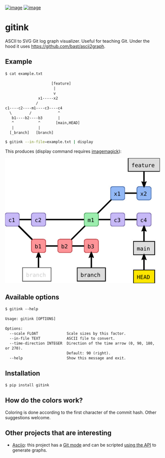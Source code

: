 [![image](https://github.com/bast/gitink/workflows/Test/badge.svg)](https://github.com/bast/gitink/actions)
[![image](https://img.shields.io/badge/license-%20MPL--v2.0-blue.svg)](LICENSE)


# gitink

ASCII to SVG Git log graph visualizer. Useful for teaching Git.
Under the hood it uses https://github.com/bast/ascii2graph.


## Example

```console
$ cat example.txt

                     [feature]
                      |
                      v
               x1-----x2
              /
c1----c2----m1----c3----c4
  \        /            ^
   b1----b2----b3       |
   ^           ^       [main,HEAD]
   |           |
  [_branch]   [branch]
```

```bash
$ gitink --in-file=example.txt | display
```

This produces (display command requires
[imagemagick](https://www.imagemagick.org)):

![git log graph example](img/example.jpg)


## Available options

```console
$ gitink --help

Usage: gitink [OPTIONS]

Options:
  --scale FLOAT             Scale sizes by this factor.
  --in-file TEXT            ASCII file to convert.
  --time-direction INTEGER  Direction of the time arrow (0, 90, 180, or 270).
                            Default: 90 (right).
  --help                    Show this message and exit.
```


## Installation

```bash
$ pip install gitink
```


## How do the colors work?

Coloring is done according to the first character of the commit hash.  Other
suggestions welcome.


## Other projects that are interesting

- [Asciio](https://nkh.github.io/P5-App-Asciio/): this project has a [Git
  mode](https://nkh.github.io/P5-App-Asciio/modes/git.html) and can be
  scripted [using the
  API](https://nkh.github.io/P5-App-Asciio/for_developers/scripting.html) to
  generate graphs.
